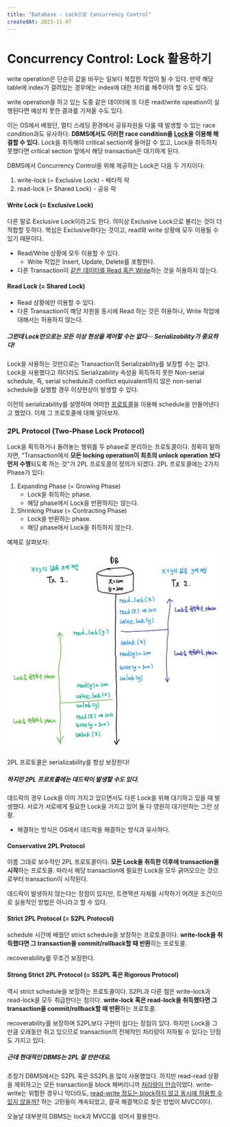 ```yaml
---
title: "Database - Lock으로 Concurrency Control"
createdAt: 2023-11-07
---
```


# Concurrency Control: Lock 활용하기

write operation은 단순히 값을 바꾸는 일보다 복잡한 작업이 될 수 있다. 만약 해당 table에 index가 걸려있는 경우에는 index에 대한 처리를 해주어야 할 수도 있다. 

write operation을 하고 있는 도중 같은 데이터에 또 다른 read/write opeation이 실행된다면 예상치 못한 결과를 가져올 수도 있다. 

이는 OS에서 배웠던, 멀티 스레딩 환경에서 공유자원을 다룰 때 발생할 수 있는 race condition과도 유사하다. **DBMS에서도 이러한 race condition을 <u>Lock</u>을 이용해 해결할 수 있다.** Lock을 취득해야 critical section에 들어갈 수 있고, Lock을 취득하지 못했다면 critical section 앞에서 해당 transaction은 대기하게 된다.

DBMS에서 Concurrency Control을 위해 제공하는 Lock은 다음 두 가지이다: 

1. write-lock (= Exclusive Lock) - 배타적 락 
2. read-lock (= Shared Lock) - 공유 락

#### Write Lock (= Exclusive Lock)

다른 말로 Exclusive Lock이라고도 한다. 의미상 Exclusive Lock으로 불리는 것이 더 적합할 듯하다. 핵심은 Exclusive하다는 것이고, read와 write 상황에 모두 이용될 수 있기 때문이다. 

- Read/Write 상황에 모두 이용할 수 있다.
  - Write 작업은 Insert, Update, Delete를 포함한다.
- 다른 Transaction이 <u>같은 데이터를 Read 혹은 Write</u>하는 것을 허용하지 않는다.

#### Read Lock (= Shared Lock)

- Read 상황에만 이용할 수 있다.
- 다른 Transaction이 해당 자원을 동시에 Read 하는 것은 허용하나, Write 작업에 대해서는 허용하지 않는다.



##### 그런데 Lock만으로는 모든 이상 현상을 제어할 수는 없다··· Serializability가 중요하다!

Lock을 사용하는 것만으로는 Transaction의 Serializability를 보장할 수는 없다. Lock을 사용했다고 하더라도 Serializability 속성을 획득하지 못한 Non-serial schedule, 즉, serial schedule과 conflict equivalent하지 않은 non-serial schedule을 실행할 경우 이상현상이 발생할 수 있다. 

이전의 serializability를 설명하며 어떠한 <u>프로토콜</u>을 이용해 schedule을 만들어낸다고 했었다. 이제 그 프로토콜에 대해 알아보자.



### 2PL Protocol (Two-Phase Lock Protocol)

Lock을 획득하거나 돌려놓는 행위를 두 phase로 분리하는 프로토콜이다. 정확히 말하자면, "Transaction에서 **모든 locking operation이 최초의 unlock operation 보다 먼저 수행**되도록 하는 것"가 2PL 프로토콜의 정의가 되겠다. 2PL 프로토콜에는 2가지 Phase가 있다:

1. Expanding Phase (= Growing Phase)
   - Lock을 취득하는 phase. 
   - 해당 phase에서 Lock을 반환하지는 않는다.
2. Shrinking Phase (= Contracting Phase)
   - Lock을 반환하는 phase.
   - 해당 phase에서 Lock을 취득하지 않는다. 

예제로 살펴보자: 

![](./imgs/image-20231103173310341.png)

2PL 프로토콜은 serializability를 항상 보장한다! 



##### 하지만 2PL 프로토콜에는 데드락이 발생할 수도 있다. 

데드락의 경우 Lock을 이미 가지고 있으면서도 다른 Lock을 위해 대기하고 있을 때 발생했다. 서로가 서로에게 필요한 Lock을 가지고 있어 둘 다 영원히 대기만하는 그런 상황. 

- 해결하는 방식은 OS에서 데드락을 해결하는 방식과 유사하다.



#### Conservative 2PL Protocol 

이름 그대로 보수적인 2PL 프로토콜이다. **모든 Lock을 취득한 이후에 transaction을 시작**하는 프로토콜. 따라서 해당 transaction에 필요한 Lock을 모두 긁어모으는 것으로부터 transaction이 시작된다.

데드락이 발생하지 않는다는 장점이 있지만, 트랜잭션 자체를 시작하기 어려운 조건이므로 실용적인 방법은 아니라고 할 수 있다.



#### Strict 2PL Protocol (= S2PL Protocol)

schedule 시간에 배웠던 strict schedule을 보장하는 프로토콜이다. **write-lock을 취득했다면 그 transaction을 commit/rollback할 때 반환**히는 프로토콜.

recoverability를 무조건 보장한다.



#### Strong Strict 2PL Protocol (= SS2PL 혹은 Rigorous Protocol)

역시 strict schedule을 보장하는 프로토콜이다. S2PL과 다른 점은 write-lock과 read-lock을 모두 취급한다는 점이다. **write-lock 혹은 read-lock을 취득했다면 그 transaction을 commit/rollback할 때 반환**하는 프로토콜.

recoverability를 보장하며 S2PL보다 구현이 쉽다는 장점이 있다. 하지만 Lock을 그만큼 오래동안 쥐고 있으므로 transaction의 전체적인 처리량이 저하될 수 있다는 단점도 가지고 있다.



##### 근데 현대적인 DBMS는 2PL 잘 안쓴대요.

초창기 DBMS에서는 S2PL 혹은 SS2PL을 많이 사용했었다. 하지만 read-read 상황을 제외하고는 모든 transaction을 block 해버리니까 <u>처리량이 안습</u>이었다. write-write는 위험한 경우니 막더라도, <u>read-write 정도는 block하지 않고 동시에 허용할 수 있지 않을까?</u> 하는 고민들이 계속되었고, 결국 해결책으로 찾은 방법이 MVCC이다.

오늘날 대부분의 DBMS는 lock과 MVCC를 섞어서 활용한다.